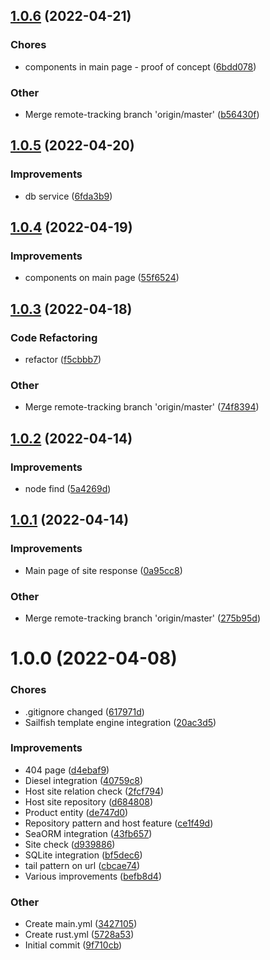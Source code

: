 ## [1.0.6](https://github.com/averichev/veruna/compare/v1.0.5...v1.0.6) (2022-04-21)

### Chores

- components in main page - proof of concept ([6bdd078](https://github.com/averichev/veruna/commit/6bdd0789213f435893fc7cd254d4b97541c2efb1))

### Other

- Merge remote-tracking branch 'origin/master' ([b56430f](https://github.com/averichev/veruna/commit/b56430f9b45cfc2932f11f82bb28ba7585821eb7))

## [1.0.5](https://github.com/averichev/veruna/compare/v1.0.4...v1.0.5) (2022-04-20)

### Improvements

- db service ([6fda3b9](https://github.com/averichev/veruna/commit/6fda3b919f8afee45961def8649d70f136b66c10))

## [1.0.4](https://github.com/averichev/veruna/compare/v1.0.3...v1.0.4) (2022-04-19)

### Improvements

- components on main page ([55f6524](https://github.com/averichev/veruna/commit/55f6524ef078ff80eb07e1e5b013b76f95bc6222))

## [1.0.3](https://github.com/averichev/veruna/compare/v1.0.2...v1.0.3) (2022-04-18)

### Code Refactoring

- refactor ([f5cbbb7](https://github.com/averichev/veruna/commit/f5cbbb7bcce56bacce7401272118d6511479a674))

### Other

- Merge remote-tracking branch 'origin/master' ([74f8394](https://github.com/averichev/veruna/commit/74f8394eec40ee707464843a77935b81a5d5aabd))

## [1.0.2](https://github.com/averichev/veruna/compare/v1.0.1...v1.0.2) (2022-04-14)

### Improvements

- node find ([5a4269d](https://github.com/averichev/veruna/commit/5a4269da651043d0ac9552ad8bd14af9a82621df))

## [1.0.1](https://github.com/averichev/veruna/compare/v1.0.0...v1.0.1) (2022-04-14)

### Improvements

- Main page of site response ([0a95cc8](https://github.com/averichev/veruna/commit/0a95cc8380575ddc996a85928f39b4683ef1acf7))

### Other

- Merge remote-tracking branch 'origin/master' ([275b95d](https://github.com/averichev/veruna/commit/275b95d1f884d6a39f8fb6eec925dbf4fb169fd0))

# 1.0.0 (2022-04-08)

### Chores

- .gitignore changed ([617971d](https://github.com/averichev/veruna/commit/617971db080ad077847ab3745d2e8984d0ed2ef6))
- Sailfish template engine integration ([20ac3d5](https://github.com/averichev/veruna/commit/20ac3d5a75b407de9557d5ca6db7fc15ccdb01b9))

### Improvements

- 404 page ([d4ebaf9](https://github.com/averichev/veruna/commit/d4ebaf9f086c6ca46e9a2c4c8a25e7c55b3e173f))
- Diesel integration ([40759c8](https://github.com/averichev/veruna/commit/40759c8801f64435fc2fb00aa7b4ee8e27550a29))
- Host site relation check ([2fcf794](https://github.com/averichev/veruna/commit/2fcf794d453002ab39079d6aa966b0aa24a1b700))
- Host site repository ([d684808](https://github.com/averichev/veruna/commit/d684808f506d26e383331c8002ae23acd553591e))
- Product entity ([de747d0](https://github.com/averichev/veruna/commit/de747d02c2ed3a18f4d0f573619d2d33c51e3c42))
- Repository pattern and host feature ([ce1f49d](https://github.com/averichev/veruna/commit/ce1f49d8146b49bd6c543afd843a48f8d5c74757))
- SeaORM integration ([43fb657](https://github.com/averichev/veruna/commit/43fb6570549cbaea1b72ab5378becf916e894d5a))
- Site check ([d939886](https://github.com/averichev/veruna/commit/d9398867bb0c4e4b94a85e1b90f97b37b0bd8886))
- SQLite integration ([bf5dec6](https://github.com/averichev/veruna/commit/bf5dec650b5c3339256e5610ed3632649b60b798))
- tail pattern on url ([cbcae74](https://github.com/averichev/veruna/commit/cbcae74cd99dbe07c5d13de546ebaf71661c62d4))
- Various improvements ([befb8d4](https://github.com/averichev/veruna/commit/befb8d489acc1d8ef0fe74fde49d8186f6830792))

### Other

- Create main.yml ([3427105](https://github.com/averichev/veruna/commit/3427105c922c511700752883dd0905b0cb745874))
- Create rust.yml ([5728a53](https://github.com/averichev/veruna/commit/5728a53da9710f43582f548ddb877fa94da7c9f8))
- Initial commit ([9f710cb](https://github.com/averichev/veruna/commit/9f710cb001be53441f68007780b8064ce9b57971))
